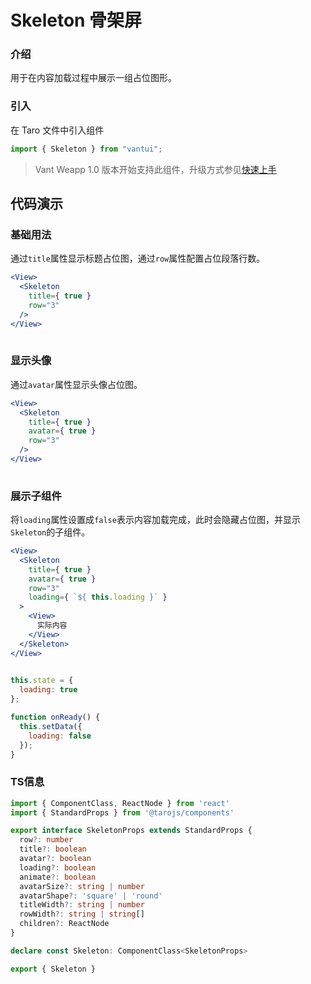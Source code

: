 # Skeleton 骨架屏

### 介绍

用于在内容加载过程中展示一组占位图形。

### 引入

在 Taro 文件中引入组件

```js
import { Skeleton } from "vantui"; 
```

> Vant Weapp 1.0 版本开始支持此组件，升级方式参见[快速上手](#/quickstart)

## 代码演示

### 基础用法

通过`title`属性显示标题占位图，通过`row`属性配置占位段落行数。

```jsx
<View>
  <Skeleton
    title={ true }
    row="3"
  />
</View>
 
```

### 显示头像

通过`avatar`属性显示头像占位图。

```jsx
<View>
  <Skeleton
    title={ true }
    avatar={ true }
    row="3"
  />
</View>
 
```

### 展示子组件

将`loading`属性设置成`false`表示内容加载完成，此时会隐藏占位图，并显示`Skeleton`的子组件。

```jsx
<View>
  <Skeleton
    title={ true }
    avatar={ true }
    row="3"
    loading={ `${ this.loading }` }
  >
    <View>
      实际内容
    </View>
  </Skeleton>
</View>
 
```

```js
this.state = {
  loading: true
};

function onReady() {
  this.setData({
    loading: false
  });
} 
```
### TS信息
```ts 
import { ComponentClass, ReactNode } from 'react'
import { StandardProps } from '@tarojs/components'

export interface SkeletonProps extends StandardProps {
  row?: number
  title?: boolean
  avatar?: boolean
  loading?: boolean
  animate?: boolean
  avatarSize?: string | number
  avatarShape?: 'square' | 'round'
  titleWidth?: string | number
  rowWidth?: string | string[]
  children?: ReactNode
}

declare const Skeleton: ComponentClass<SkeletonProps>

export { Skeleton }
```